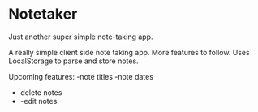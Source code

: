 # Notetaker
Just another super simple note-taking app. 

A really simple client side note taking app. More features to follow. Uses LocalStorage to parse and store notes. 

Upcoming features: 
-note titles
-note dates
- delete notes
- -edit notes
